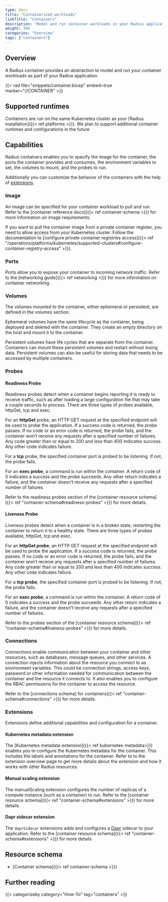 ```yaml
---
type: docs
title: "Containerized workloads"
linkTitle: "Containers"
description: "Model and run container workloads in your Radius application"
weight: 300
categories: "Overview"
tags: ["containers"]
---
```


## Overview

A Radius container provides an abstraction to model and run your container workloads as part of your Radius application. 

{{< rad file="snippets/container.bicep" embed=true marker="//CONTAINER" >}}

## Supported runtimes

Containers are run on the same Kubernetes cluster as your [Radius installation]({{< ref platforms >}}). We plan to support additional container runtimes and configurations in the future

## Capabilities

Radius containers enables you to specify the image for the container, the ports the container provides and consumes, the environment variables to set, the volumes to mount, and the probes to run.

Additionally you can customize the behavior of the containers with the help of [extensions](#extensions).

### Image

An image can be specified for your container workload to pull and run. Refer to the [container reference docs]({{< ref container-schema >}}) for more information on image requirements.

If you want to pull the container image from a private container register, you need to allow access from your Kubernetes cluster. Follow the documentation to [configure private container registries access]({{< ref "/operations/platforms/kubernetes/supported-clusters#configure-container-registry-access" >}}).

### Ports

Ports allow you to expose your container to incoming network traffic. Refer to the [networking guide]({{< ref networking >}}) for more information on container networking.

### Volumes

The volumes mounted to the container, either ephemeral or persistent, are defined in the volumes section.

Ephemeral volumes have the same lifecycle as the container, being deployed and deleted with the container. They create an empty directory on the host and mount it to the container.

Persistent volumes have life cycles that are separate from the container. Containers can mount these persistent volumes and restart without losing data. Persistent volumes can also be useful for storing data that needs to be accessed by multiple containers.

### Probes

#### Readiness Probe

Readiness probes detect when a container begins reporting it is ready to receive traffic, such as after loading a large configuration file that may take a couple seconds to process. There are three types of probes available, httpGet, tcp and exec. 

For an **httpGet** probe, an HTTP GET request at the specified endpoint will be used to probe the application. If a success code is returned, the probe passes. If no code or an error code is returned, the probe fails, and the container won’t receive any requests after a specified number of failures. Any code greater than or equal to 200 and less than 400 indicates success. Any other code indicates failure.

For a **tcp** probe, the specified container port is probed to be listening. If not, the probe fails.

For an **exec probe**, a command is run within the container. A return code of 0 indicates a success and the probe succeeds. Any other return indicates a failure, and the container doesn’t receive any requests after a specified number of failures

Refer to the readiness probes section of the [container resource schema]({{< ref "container-schema#readiness-probes" >}}) for more details.

#### Liveness Probe

Liveness probes detect when a container is in a broken state, restarting the container to return it to a healthy state. There are three types of probes available, httpGet, tcp and exec.

For an **httpGet probe**, an HTTP GET request at the specified endpoint will be used to probe the application. If a success code is returned, the probe passes. If no code or an error code is returned, the probe fails, and the container won’t receive any requests after a specified number of failures. Any code greater than or equal to 200 and less than 400 indicates success. Any other code indicates failure.

For a **tcp probe**, the specified container port is probed to be listening. If not, the probe fails.

For an **exec probe**, a command is run within the container. A return code of 0 indicates a success and the probe succeeds. Any other return indicates a failure, and the container doesn’t receive any requests after a specified number of failures.

Refer to the probes section of the [container resource schema]({{< ref "container-schema#liveness-probes" >}}) for more details.

### Connections

Connections enable communication between your container and other resources, such as databases, message queues, and other services. A connection injects information about the resource you connect to as environment variables. This could be connection strings, access keys, password or other information needed for communication between the container and the resource it connects to. It also enables you to configure the RBAC permissions for the container to access the resource.

Refer to the [connections schema] for containers({{< ref "container-schema#connections" >}}) for more details.

### Extensions

Extensions define additional capabilities and configuration for a container.

#### Kubernetes metadata extension

The [Kubernetes metadata extension]({{< ref kubernetes-metadata>}}) enables you to configure the Kubernetes metadata for the container. This includes the labels and annotations for the container. Refer to to the extension overview page to get more details about the extension and how it works with other Radius resources.

#### Manual scaling extension

The manualScaling extension configures the number of replicas of a compute instance (such as a container) to run. Refer to the [container resource schema]({{< ref "container-schema#extensions" >}}) for more details.

#### Dapr sidecar extension

The `daprSidecar` extensions adds and configures a [Dapr](https://dapr.io) sidecar to your application. Refer to the [container resource schema]({{< ref "container-schema#extensions" >}}) for more details

## Resource schema 

- [Container schema]({{< ref container-schema >}})

## Further reading

{{< categorizeby category="How-To" tag="containers" >}}
